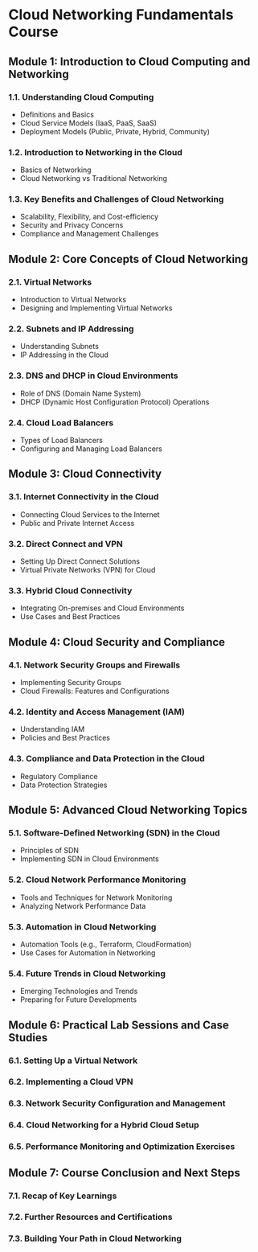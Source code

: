 # Cloud Networking Fundamentals Course

## Module 1: Introduction to Cloud Computing and Networking
### 1.1. Understanding Cloud Computing
- Definitions and Basics
- Cloud Service Models (IaaS, PaaS, SaaS)
- Deployment Models (Public, Private, Hybrid, Community)

### 1.2. Introduction to Networking in the Cloud
- Basics of Networking
- Cloud Networking vs Traditional Networking

### 1.3. Key Benefits and Challenges of Cloud Networking
- Scalability, Flexibility, and Cost-efficiency
- Security and Privacy Concerns
- Compliance and Management Challenges

## Module 2: Core Concepts of Cloud Networking
### 2.1. Virtual Networks
- Introduction to Virtual Networks
- Designing and Implementing Virtual Networks

### 2.2. Subnets and IP Addressing
- Understanding Subnets
- IP Addressing in the Cloud

### 2.3. DNS and DHCP in Cloud Environments
- Role of DNS (Domain Name System)
- DHCP (Dynamic Host Configuration Protocol) Operations

### 2.4. Cloud Load Balancers
- Types of Load Balancers
- Configuring and Managing Load Balancers

## Module 3: Cloud Connectivity
### 3.1. Internet Connectivity in the Cloud
- Connecting Cloud Services to the Internet
- Public and Private Internet Access

### 3.2. Direct Connect and VPN
- Setting Up Direct Connect Solutions
- Virtual Private Networks (VPN) for Cloud

### 3.3. Hybrid Cloud Connectivity
- Integrating On-premises and Cloud Environments
- Use Cases and Best Practices

## Module 4: Cloud Security and Compliance
### 4.1. Network Security Groups and Firewalls
- Implementing Security Groups
- Cloud Firewalls: Features and Configurations

### 4.2. Identity and Access Management (IAM)
- Understanding IAM
- Policies and Best Practices

### 4.3. Compliance and Data Protection in the Cloud
- Regulatory Compliance
- Data Protection Strategies

## Module 5: Advanced Cloud Networking Topics
### 5.1. Software-Defined Networking (SDN) in the Cloud
- Principles of SDN
- Implementing SDN in Cloud Environments

### 5.2. Cloud Network Performance Monitoring
- Tools and Techniques for Network Monitoring
- Analyzing Network Performance Data

### 5.3. Automation in Cloud Networking
- Automation Tools (e.g., Terraform, CloudFormation)
- Use Cases for Automation in Networking

### 5.4. Future Trends in Cloud Networking
- Emerging Technologies and Trends
- Preparing for Future Developments

## Module 6: Practical Lab Sessions and Case Studies
### 6.1. Setting Up a Virtual Network
### 6.2. Implementing a Cloud VPN
### 6.3. Network Security Configuration and Management
### 6.4. Cloud Networking for a Hybrid Cloud Setup
### 6.5. Performance Monitoring and Optimization Exercises

## Module 7: Course Conclusion and Next Steps
### 7.1. Recap of Key Learnings
### 7.2. Further Resources and Certifications
### 7.3. Building Your Path in Cloud Networking
